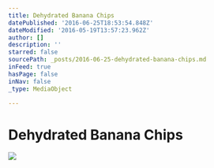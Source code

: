 ```yaml
---
title: Dehydrated Banana Chips
datePublished: '2016-06-25T18:53:54.848Z'
dateModified: '2016-05-19T13:57:23.962Z'
author: []
description: ''
starred: false
sourcePath: _posts/2016-06-25-dehydrated-banana-chips.md
inFeed: true
hasPage: false
inNav: false
_type: MediaObject

---
```

# Dehydrated Banana Chips
![](https://the-grid-user-content.s3-us-west-2.amazonaws.com/f3a91dcd-2482-4fbf-a41d-15591f45057b.jpg)